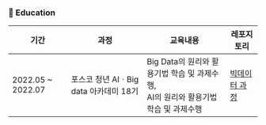 <h3> 📖 Education </h3>

|기간|과정|교육내용|레포지토리|
|------|---|---|-----|
|2022.05 ~ 2022.07|포스코 청년 AIㆍBig data 아카데미 18기|Big Data의 원리와 활용기법 학습 및 과제수행,<br>AI의 원리와 활용기법 학습 및 과제수행|<a href='https://hajihye123.github.io/bigdata.github.io/'>빅데이터 과정</a>|

<!---
hajihye123/hajihye123 is a ✨ special ✨ repository because its `README.md` (this file) appears on your GitHub profile.
You can click the Preview link to take a look at your changes.
--->
